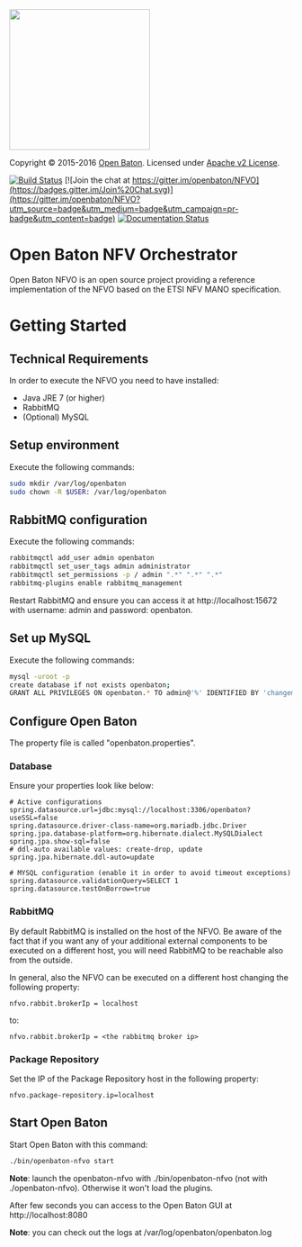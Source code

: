   <img src="https://raw.githubusercontent.com/openbaton/openbaton.github.io/master/images/openBaton.png" width="250"/>

  Copyright © 2015-2016 [Open Baton](http://openbaton.org).
  Licensed under [Apache v2 License](http://www.apache.org/licenses/LICENSE-2.0).
  
[![Build Status](https://travis-ci.org/openbaton/NFVO.svg?branch=master)](https://travis-ci.org/openbaton/NFVO)
[![Join the chat at https://gitter.im/openbaton/NFVO](https://badges.gitter.im/Join%20Chat.svg)](https://gitter.im/openbaton/NFVO?utm_source=badge&utm_medium=badge&utm_campaign=pr-badge&utm_content=badge)
[![Documentation Status](https://readthedocs.org/projects/openbaton-docs/badge/?version=stable)](http://openbaton-docs.readthedocs.io/en/stable/?badge=stable)

# Open Baton NFV Orchestrator

Open Baton NFVO is an open source project providing a reference implementation of the NFVO based on the ETSI NFV MANO specification. 

# Getting Started

## Technical Requirements

In order to execute the NFVO you need to have installed:

* Java JRE 7 (or higher)
* RabbitMQ
* (Optional) MySQL

## Setup environment

Execute the following commands:

```bash
sudo mkdir /var/log/openbaton
sudo chown -R $USER: /var/log/openbaton
```

## RabbitMQ configuration

Execute the following commands:

```bash
rabbitmqctl add_user admin openbaton
rabbitmqctl set_user_tags admin administrator
rabbitmqctl set_permissions -p / admin ".*" ".*" ".*"
rabbitmq-plugins enable rabbitmq_management
```
Restart RabbitMQ and ensure you can access it at http://localhost:15672 with username: admin and password: openbaton.

## Set up MySQL

Execute the following commands:

```bash
mysql -uroot -p
create database if not exists openbaton;
GRANT ALL PRIVILEGES ON openbaton.* TO admin@'%' IDENTIFIED BY 'changeme';
```

## Configure Open Baton

The property file is called "openbaton.properties".

### Database

Ensure your properties look like below:

```properties
# Active configurations
spring.datasource.url=jdbc:mysql://localhost:3306/openbaton?useSSL=false
spring.datasource.driver-class-name=org.mariadb.jdbc.Driver
spring.jpa.database-platform=org.hibernate.dialect.MySQLDialect
spring.jpa.show-sql=false
# ddl-auto available values: create-drop, update
spring.jpa.hibernate.ddl-auto=update

# MYSQL configuration (enable it in order to avoid timeout exceptions)
spring.datasource.validationQuery=SELECT 1
spring.datasource.testOnBorrow=true
```

### RabbitMQ

By default RabbitMQ is installed on the host of the NFVO. 
Be aware of the fact that if you want any of your additional external components to be executed on a different host, you will need RabbitMQ to be reachable also from the outside.

In general, also the NFVO can be executed on a different host changing the following property:
```properties
nfvo.rabbit.brokerIp = localhost 
```

to:

```properties
nfvo.rabbit.brokerIp = <the rabbitmq broker ip>
```

### Package Repository

Set the IP of the Package Repository host in the following property:
```properties
nfvo.package-repository.ip=localhost
```

## Start Open Baton

Start Open Baton with this command:

```bash
./bin/openbaton-nfvo start
```
**Note**: launch the openbaton-nfvo with ./bin/openbaton-nfvo (not with ./openbaton-nfvo). Otherwise it won't load the plugins.

After few seconds you can access to the Open Baton GUI at http://localhost:8080

**Note**: you can check out the logs at /var/log/openbaton/openbaton.log
